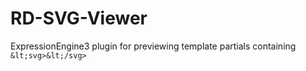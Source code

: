 # RD-SVG-Viewer
ExpressionEngine3 plugin for previewing template partials containing `&lt;svg>&lt;/svg>`
